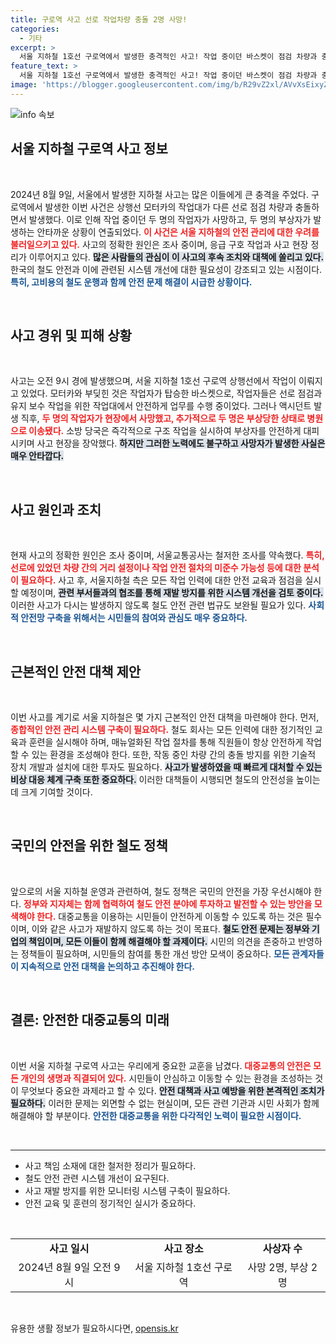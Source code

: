 ```yaml
---
title: 구로역 사고 선로 작업차량 충돌 2명 사망!
categories:
  - 기타
excerpt: >
  서울 지하철 1호선 구로역에서 발생한 충격적인 사고! 작업 중이던 바스켓이 점검 차량과 충돌해 2명이 사망, 2명이 부상. 자세한 내용은 기사에서 확인하세요!
feature_text: >
  서울 지하철 1호선 구로역에서 발생한 충격적인 사고! 작업 중이던 바스켓이 점검 차량과 충돌해 2명이 사망, 2명이 부상. 자세한 내용은 기사에서 확인하세요!
image: 'https://blogger.googleusercontent.com/img/b/R29vZ2xl/AVvXsEixyZcFfHzMRdzZMjFBmAUKJYCLCGyLL1o632UiGVXcaFdKo_bkvkuCioo0uUKlGfBVcT3P84aROyZIXSBEx3Aw5nCQ3pTgDom1WDC4m8eifvWiAmWEEVb4x6G_l8C0QH225ldMjyaFvpxGEBGNO37VmDTDMHGhJPq73UglMfDca1-0aw/s1600/blogspot.png'
---
```


<p><img src="https://blogger.googleusercontent.com/img/b/R29vZ2xl/AVvXsEixyZcFfHzMRdzZMjFBmAUKJYCLCGyLL1o632UiGVXcaFdKo_bkvkuCioo0uUKlGfBVcT3P84aROyZIXSBEx3Aw5nCQ3pTgDom1WDC4m8eifvWiAmWEEVb4x6G_l8C0QH225ldMjyaFvpxGEBGNO37VmDTDMHGhJPq73UglMfDca1-0aw/s1600/blogspot.png" alt="info 속보" /></p>

<h2 data-ke-size="size26">서울 지하철 구로역 사고 정보</h2>

<p data-ke-size="size16">&nbsp;</p>

<p data-ke-size="size16">2024년 8월 9일, 서울에서 발생한 지하철 사고는 많은 이들에게 큰 충격을 주었다. 구로역에서 발생한 이번 사건은 상행선 모터카의 작업대가 다른 선로 점검 차량과 충돌하면서 발생했다. 이로 인해 작업 중이던 두 명의 작업자가 사망하고, 두 명의 부상자가 발생하는 안타까운 상황이 연출되었다. <b><span style="color: #ee2323;">이 사건은 서울 지하철의 안전 관리에 대한 우려를 불러일으키고 있다.</span></b> 사고의 정확한 원인은 조사 중이며, 응급 구호 작업과 사고 현장 정리가 이루어지고 있다. <b><span style="background-color: #21538527;">많은 사람들의 관심이 이 사고의 후속 조치와 대책에 쏠리고 있다.</span></b> 한국의 철도 안전과 이에 관련된 시스템 개선에 대한 필요성이 강조되고 있는 시점이다. <b><span style="color: #1a5490;">특히, 고비용의 철도 운행과 함께 안전 문제 해결이 시급한 상황이다.</span></b></p>

<p data-ke-size="size16">&nbsp;</p>

<h2 data-ke-size="size26">사고 경위 및 피해 상황</h2>

<p data-ke-size="size16">&nbsp;</p>

<p data-ke-size="size16">사고는 오전 9시 경에 발생했으며, 서울 지하철 1호선 구로역 상행선에서 작업이 이뤄지고 있었다. 모터카와 부딪힌 것은 작업자가 탑승한 바스켓으로, 작업자들은 선로 점검과 유지 보수 작업을 위한 작업대에서 안전하게 업무를 수행 중이었다. 그러나 액시던트 발생 직후, <b><span style="color: #ee2323;">두 명의 작업자가 현장에서 사망했고, 추가적으로 두 명은 부상당한 상태로 병원으로 이송됐다.</span></b> 소방 당국은 즉각적으로 구조 작업을 실시하여 부상자를 안전하게 대피시키며 사고 현장을 장악했다. <b><span style="background-color: #21538527;">하지만 그러한 노력에도 불구하고 사망자가 발생한 사실은 매우 안타깝다.</span></b></p>

<p data-ke-size="size16">&nbsp;</p>

<h2 data-ke-size="size26">사고 원인과 조치</h2>

<p data-ke-size="size16">&nbsp;</p>

<p data-ke-size="size16">현재 사고의 정확한 원인은 조사 중이며, 서울교통공사는 철저한 조사를 약속했다. <b><span style="color: #ee2323;">특히, 선로에 있었던 차량 간의 거리 설정이나 작업 안전 절차의 미준수 가능성 등에 대한 분석이 필요하다.</span></b> 사고 후, 서울지하철 측은 모든 작업 인력에 대한 안전 교육과 점검을 실시할 예정이며, <b><span style="background-color: #21538527;">관련 부서들과의 협조를 통해 재발 방지를 위한 시스템 개선을 검토 중이다.</span></b> 이러한 사고가 다시는 발생하지 않도록 철도 안전 관련 법규도 보완될 필요가 있다. <b><span style="color: #1a5490;">사회적 안전망 구축을 위해서는 시민들의 참여와 관심도 매우 중요하다.</span></b></p>

<p data-ke-size="size16">&nbsp;</p>

<h2 data-ke-size="size26">근본적인 안전 대책 제안</h2>

<p data-ke-size="size16">&nbsp;</p>

<p data-ke-size="size16">이번 사고를 계기로 서울 지하철은 몇 가지 근본적인 안전 대책을 마련해야 한다. 먼저, <b><span style="color: #ee2323;">종합적인 안전 관리 시스템 구축이 필요하다.</span></b> 철도 회사는 모든 인력에 대한 정기적인 교육과 훈련을 실시해야 하며, 매뉴얼화된 작업 절차를 통해 직원들이 항상 안전하게 작업할 수 있는 환경을 조성해야 한다. 또한, 작동 중인 차량 간의 충돌 방지를 위한 기술적 장치 개발과 설치에 대한 투자도 필요하다. <b><span style="background-color: #21538527;">사고가 발생하였을 때 빠르게 대처할 수 있는 비상 대응 체계 구축 또한 중요하다.</span></b> 이러한 대책들이 시행되면 철도의 안전성을 높이는 데 크게 기여할 것이다.</p>

<p data-ke-size="size16">&nbsp;</p>

<h2 data-ke-size="size26">국민의 안전을 위한 철도 정책</h2>

<p data-ke-size="size16">&nbsp;</p>

<p data-ke-size="size16">앞으로의 서울 지하철 운영과 관련하여, 철도 정책은 국민의 안전을 가장 우선시해야 한다. <b><span style="color: #ee2323;">정부와 지자체는 함께 협력하여 철도 안전 분야에 투자하고 발전할 수 있는 방안을 모색해야 한다.</span></b> 대중교통을 이용하는 시민들이 안전하게 이동할 수 있도록 하는 것은 필수이며, 이와 같은 사고가 재발하지 않도록 하는 것이 목표다. <b><span style="background-color: #21538527;">철도 안전 문제는 정부와 기업의 책임이며, 모든 이들이 함께 해결해야 할 과제이다.</span></b> 시민의 의견을 존중하고 반영하는 정책들이 필요하며, 시민들의 참여를 통한 개선 방안 모색이 중요하다. <b><span style="color: #1a5490;">모든 관계자들이 지속적으로 안전 대책을 논의하고 추진해야 한다.</span></b></p>

<p data-ke-size="size16">&nbsp;</p>

<h2 data-ke-size="size26">결론: 안전한 대중교통의 미래</h2>

<p data-ke-size="size16">&nbsp;</p>

<p data-ke-size="size16">이번 서울 지하철 구로역 사고는 우리에게 중요한 교훈을 남겼다. <b><span style="color: #ee2323;">대중교통의 안전은 모든 개인의 생명과 직결되어 있다.</span></b> 시민들이 안심하고 이동할 수 있는 환경을 조성하는 것이 무엇보다 중요한 과제라고 할 수 있다. <b><span style="background-color: #21538527;">안전 대책과 사고 예방을 위한 본격적인 조치가 필요하다.</span></b> 이러한 문제는 외면할 수 없는 현실이며, 모든 관련 기관과 시민 사회가 함께 해결해야 할 부분이다. <b><span style="color: #1a5490;">안전한 대중교통을 위한 다각적인 노력이 필요한 시점이다.</span></b></p>

<p data-ke-size="size16">&nbsp;</p>

<hr>

<ul>
    <li>사고 책임 소재에 대한 철저한 정리가 필요하다.</li>
    <li>철도 안전 관련 시스템 개선이 요구된다.</li>
    <li>사고 재발 방지를 위한 모니터링 시스템 구축이 필요하다.</li>
    <li>안전 교육 및 훈련의 정기적인 실시가 중요하다.</li>
</ul>

<p data-ke-size="size16">&nbsp;</p>

<table style="width: 100%; border-collapse: collapse;">
    <tbody>
        <tr>
            <td style="text-align: center; height: 17px;"><b>사고 일시</b></td>
            <td style="text-align: center; height: 17px;"><b>사고 장소</b></td>
            <td style="text-align: center; height: 17px;"><b>사상자 수</b></td>
        </tr>
        <tr>
            <td style="text-align: center; height: 17px;">2024년 8월 9일 오전 9시</td>
            <td style="text-align: center; height: 17px;">서울 지하철 1호선 구로역</td>
            <td style="text-align: center; height: 17px;">사망 2명, 부상 2명</td>
        </tr>
    </tbody>
</table>

<p data-ke-size="size16">&nbsp;</p>
유용한 생활 정보가 필요하시다면, <a href="https://opensis.kr" rel="dofollow">opensis.kr</a>


